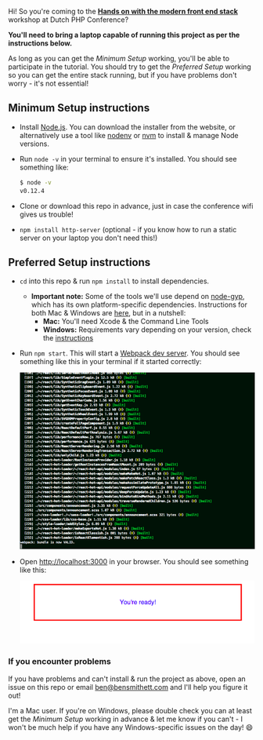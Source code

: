 Hi! So you're coming to the [**Hands on with the modern front end stack**](http://www.phpconference.nl/schedule#tutorial-day/hands-modern-front-end-stack) workshop at Dutch PHP Conference?

**You'll need to bring a laptop capable of running this project as per the instructions below.** 

As long as you can get the *Minimum Setup* working, you'll be able to participate in the tutorial. You should try to get the *Preferred Setup* working so you can get the entire stack running, but if you have problems don't worry - it's not essential!

## Minimum Setup instructions

- Install [Node.js](https://nodejs.org/). You can download the installer from the website, or alternatively use a tool like [nodenv](https://github.com/wfarr/nodenv) or [nvm](https://github.com/creationix/nvm) to install & manage Node versions. 
- Run `node -v` in your terminal to ensure it's installed. You should see something like:
  
  ```bash
  $ node -v
  v0.12.4
  ```
- Clone or download this repo in advance, just in case the conference wifi gives us trouble!
- `npm install http-server` (optional - if you know how to run a static server on your laptop you don't need this!)

## Preferred Setup instructions

- `cd` into this repo & run `npm install` to install dependencies.
  - **Important note:** Some of the tools we'll use depend on [node-gyp](https://github.com/TooTallNate/node-gyp), which has its own platform-specific dependencies. Instructions for both Mac & Windows are [here](https://github.com/TooTallNate/node-gyp#installation), but in a nutshell:
    - **Mac:** You'll need Xcode & the Command Line Tools
    - **Windows:** Requirements vary depending on your version, check the [instructions](https://github.com/TooTallNate/node-gyp#installation)
- Run `npm start`. This will start a [Webpack dev server](http://webpack.github.io/docs/webpack-dev-server.html). You should see something like this in your terminal if it started correctly:

  ![terminal](doc/server-screenshot.png)

- Open [http://localhost:3000](http://localhost:3000) in your browser. You should see something like this:

  ![browser](doc/browser-screenshot.png)

### If you encounter problems

If you have problems and can't install & run the project as above, open an issue on this repo or email ben@bensmithett.com and I'll help you figure it out!

I'm a Mac user. If you're on Windows, please double check you can at least get the *Minimum Setup* working in advance & let me know if you can't - I won't be much help if you have any Windows-specific issues on the day! :smile: 
